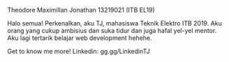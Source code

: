 Theodore Maximillan Jonathan
13219021 (ITB EL19)

Halo semua!
Perkenalkan, aku TJ, mahasiswa Teknik Elektro ITB 2019. Aku orang yang cukup ambisius dan suka tidur dan juga hafal yel-yel mentor. Aku lagi tertarik belajar web development hehehe.

Get to know me more!
Linkedin: gg.gg/LinkedinTJ

<!--
**theodorejonathan/theodorejonathan** is a ✨ _special_ ✨ repository because its `README.md` (this file) appears on your GitHub profile.

Here are some ideas to get you started:

- 🔭 I’m currently working on ...
- 🌱 I’m currently learning ...
- 👯 I’m looking to collaborate on ...
- 🤔 I’m looking for help with ...
- 💬 Ask me about ...
- 📫 How to reach me: ...
- 😄 Pronouns: ...
- ⚡ Fun fact: ...
-->
